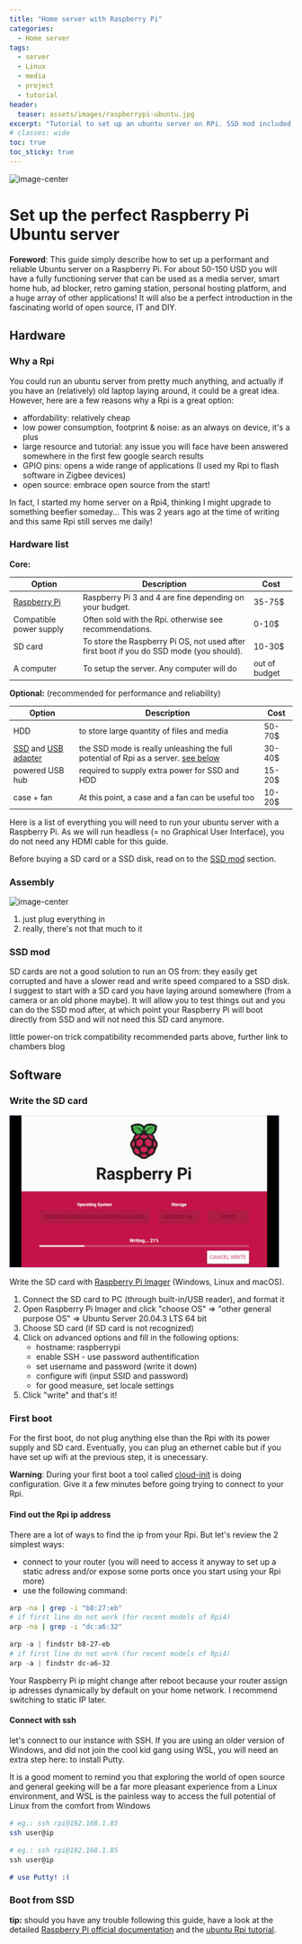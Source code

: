 ```yaml
---
title: "Home server with Raspberry Pi"
categories:
  - Home server
tags:
  - server
  - Linux
  - media
  - project
  - tutorial
header:
  teaser: assets/images/raspberrypi-ubuntu.jpg
excerpt: "Tutorial to set up an ubuntu server on RPi. SSD mod included!"
# classes: wide
toc: true
toc_sticky: true
---
```


![image-center](/{{page.header.teaser}})
# Set up the perfect Raspberry Pi Ubuntu server

<div class="notice--info">

**Foreword**: This guide simply describe how to set up a performant and reliable Ubuntu server on a Raspberry Pi. For about 50-150 USD you will have a fully functioning server that can be used as a media server, smart home hub, ad blocker, retro gaming station, personal hosting platform, and a huge array of other applications! It will also be a perfect introduction in the fascinating world of open source, IT and DIY.

</div>

## Hardware

### Why a Rpi

You could run an ubuntu server from pretty much anything, and actually if you have an (relatively) old laptop laying around, it could be a great idea. However, here are a few reasons why a Rpi is a great option:
- affordability: relatively cheap
- low power consumption, footprint & noise: as an always on device, it's a plus
- large resource and tutorial: any issue you will face have been answered somewhere in the first few google search results 
- GPIO pins: opens a wide range of applications (I used my Rpi to flash software in Zigbee devices)
- open source: embrace open source from the start!

In fact, I started my home server on a Rpi4, thinking I might upgrade to something beefier someday... This was 2 years ago at the time of writing and this same Rpi still serves me daily!
### Hardware list
**Core:**

| Option | Description | Cost |
| ------ | ----------- | ---- |
| [Raspberry Pi](https://www.amazon.com/gp/product/B07TKFFCF1/ref=as_li_tl?ie=UTF8&tag=antoineglacet-20&camp=1789&creative=9325&linkCode=as2&creativeASIN=B07TKFFCF1&linkId=3727b43939cd326556c1309040702ea1)            | Raspberry Pi 3 and 4 are fine depending on your budget.  | 35-75$ |
| Compatible power supply | Often sold with the Rpi. otherwise see recommendations.  | 0-10$ |
| SD card                 | To store the Raspberry Pi OS, not used after first boot if you do SSD mode (you should).| 10-30$ |
| A computer              | To setup the server. Any computer will do | out of budget |

**Optional:** (recommended for performance and reliability)

| Option | Description | Cost |
| ------ | ----------- | ---- |
| HDD                  | to store large quantity of files and media  | 50-70$ |
| [SSD](https://www.amazon.com/gp/product/B01N5IB20Q/ref=as_li_tl?ie=UTF8&tag=antoineglacet-20&camp=1789&creative=9325&linkCode=as2&creativeASIN=B01N5IB20Q&linkId=14dce372402111def65e1f1eb0eaa816) and [USB adapter](https://www.amazon.com/gp/product/B00XLAZODE/ref=as_li_tl?ie=UTF8&tag=antoineglacet-20&camp=1789&creative=9325&linkCode=as2&creativeASIN=B00XLAZODE&linkId=68ecacf469a4133fe84854670b3785c3)  | the SSD mode is really unleashing the full potential of Rpi as a server. [see below](#ssd-mod)  | 30-40$ |
| powered USB hub      | required to supply extra power for SSD and HDD | 15-20$ |
| case + fan           | At this point, a case and a fan can be useful too | 10-20$ | 

Here is a list of everything you will need to run your ubuntu server with a Raspberry Pi. As we will run headless (= no Graphical User Interface), you do not need any HDMI cable for this guide.

Before buying a SD card or a SSD disk, read on to the [SSD mod](#ssd-mod) section.



### Assembly

![image-center](/assets/images/raspberrypi-assembly.gif)

1. just plug everything in
2. really, there's not that much to it

### SSD mod
SD cards are not a good solution to run an OS from: they easily get corrupted and have a slower read and write speed compared to a SSD disk. I suggest to start with a SD card you have laying around somewhere (from a camera or an old phone maybe). It will allow you to test things out and you can do the SSD mod after, at which point your Raspberry Pi will boot directly from SSD and will not need this SD card anymore.

little power-on trick
compatibility recommended parts above, further link to chambers blog

## Software

### Write the SD card

![image-center](/assets/images/raspberrypi-SD-write.gif)

Write the SD card with [Raspberry Pi Imager](https://www.raspberrypi.com/software/) (Windows, Linux and macOS).

1. Connect the SD card to PC (through built-in/USB reader), and format it
2. Open Raspberry Pi Imager and click "choose OS" => "other general purpose OS" => Ubuntu Server 20.04.3 LTS 64 bit
3. Choose SD card (if SD card is not recognized)
4. Click on advanced options and fill in the following options:
    - hostname: raspberrypi
    - enable SSH - use password authentification
    - set username and password (write it down)
    - configure wifi (input SSID and password)
    - for good measure, set locale settings
5. Click "write" and that's it!

### First boot

For the first boot, do not plug anything else than the Rpi with its power supply and SD card. Eventually, you can plug an ethernet cable but if you have set up wifi at the previous step, it is unecessary.

<div class="notice--danger">

**Warning**: During your first boot a tool called [cloud-init](https://cloud-init.io/?_ga=2.64849775.1748684259.1645015163-866807930.1645015163) is doing configuration. Give it a few minutes before going trying to connect to your Rpi.

</div>


#### Find out the Rpi ip address

There are a lot of ways to find the ip from your Rpi. But let's review the 2 simplest ways:

- connect to your router (you will need to access it anyway to set up a static adress and/or expose some ports once you start using your Rpi more)
- use the following command:
```sh Linux/macOS codeCopyEnabled
arp -na | grep -i "b8:27:eb"
# if first line do not work (for recent models of Rpi4)
arp -na | grep -i "dc:a6:32" 
```

```powershell Windows codeCopyEnabled
arp -a | findstr b8-27-eb
# if first line do not work (for recent models of Rpi4)
arp -a | findstr dc-a6-32  
```


Your Raspberry Pi ip might change after reboot because your router assign ip adresses dynamically by default on your home network. I recommend switching to static IP later. 
#### Connect with ssh

let's connect to our instance with SSH. If you are using an older version of Windows, and did not join the cool kid gang using WSL, you will need an extra step here: to install Putty.

It is a good moment to remind you that exploring the world of open source and general geeking will be a far more pleasant experience from a Linux environment, and WSL is the painless way to access the full potential of Linux from the comfort from Windows

```sh Linux/macOS codeCopyEnabled
# eg.: ssh rpi@192.168.1.85
ssh user@ip
```

```powershell Windows>=10 codeCopyEnabled
# eg.: ssh rpi@192.168.1.85
ssh user@ip
```

```md Windows<10 codeCopyEnabled
# use Putty! :(
```


### Boot from SSD


<div class="notice--info">

**tip:** should you have any trouble following this guide, have a look at the detailed [Raspberry Pi official documentation](https://www.raspberrypi.com/documentation/computers/getting-started.html) and the [ubuntu Rpi tutorial](https://ubuntu.com/tutorials/how-to-install-ubuntu-on-your-raspberry-pi#1-overview).

</div>
